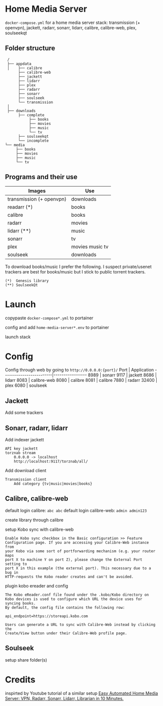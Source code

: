 # Home Media Server 
`docker-compose.yml` for a home media server stack:
transmission (+ openvpn), jackett, radarr, sonarr, lidarr, calibre,
calibre-web, plex, soulseekqt
##  Folder structure
```
 /
 ├── appdata 
 │    ├── calibre
      ├── calibre-web
      ├── jackett
      ├── lidarr
      ├── plex
      ├── radarr
      ├── sonarr
      ├── soulseek
      └── transmission
 │
 ├── downloads
      ├── complete
           ├── books
           ├── movies
           ├── music
           └── tv
      ├── soulseekqt
      └── incomplete
└── media              
     ├── books
     ├── movies
     ├── music
     └── tv
```
## Programs and their use
Images                   | Use
-------------------------|-----------------
transmission (+ openvpn) | downloads
readarr (*)              | books
calibre                  | books
radarr                   | movies         
lidarr (**)              | music
sonarr                   | tv
plex                     | movies music tv
soulseek                 | downloads

To download books/music I prefer the following. I suspect private/usenet
trackers are best for books/music but I stick to public torrent trackers. 
```
(*)  Genesis library
(**) SoulseekQt
```

# Launch
copypaste `docker-compose*.yml` to portainer 

config and add `home-media-server*.env` to portainer

launch stack

# Config
Config through web by going to `http://0.0.0.0:{port}/`
Port                   | Application
-------------------------|-----------------
8989       | sonarr
9117       | jackett
8686       | lidarr
8083       | calibre-web
8080       | calibre
8081       | calibre
7880       | radarr 
32400      | plex
6080       | soulseek

## Jackett
Add some trackers

## Sonarr, radarr, lidarr
Add indexer jackett 
```
API key jackett
torznab stream
    0.0.0.0 -> localhost
    http://localhost:9117/torznab/all/
```
Add download client
```
Transmission client
    Add category {tv|music|movies|books}
```
## Calibre, calibre-web
default login calibre: `abc abc`
default login calibre-web: `admin admin123`

create library through calibre

setup Kobo sync with calibre-web
```
Enable Kobo sync checkbox in the Basic configuration >> Feature
Configuration page. If you are accessing your Calibre-Web instance from
your Kobo via some sort of portforwarding mechanism (e.g. your router maps
port X to machine Y on port Z), please change the External Port setting to
port X in this example (the external port). This necessary due to a bug in
HTTP-requests the Kobo reader creates and can't be avoided.
```

plugin kobo ereader and config
```
The Kobo eReader.conf file found under the .kobo/Kobo directory on Kobo devices is used to configure which URL the device uses for syncing books.
By default, the config file contains the following row:

api_endpoint=https://storeapi.kobo.com

Users can generate a URL to sync with Calibre-Web instead by clicking the
Create/View button under their Calibre-Web profile page.
```

## Soulseek
setup share folder(s)

# Credits
inspirted by Youtube tutorial of a similar setup [Easy Automated Home Media Server: VPN, Radarr, Sonarr, Lidarr, Librarian in 10 Minutes.](https://www.youtube.com/watch?v=5rtGBwBuzQE)